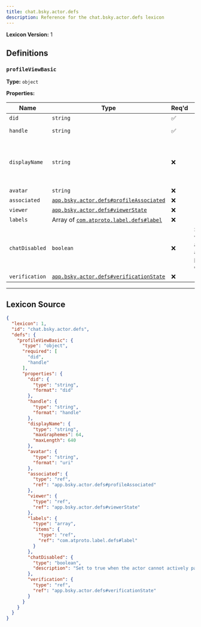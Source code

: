 ```yaml
---
title: chat.bsky.actor.defs
description: Reference for the chat.bsky.actor.defs lexicon
---
```

**Lexicon Version:** 1

## Definitions

<a name="profileviewbasic"></a>
### `profileViewBasic`

**Type:** `object`

**Properties:**

| Name | Type | Req'd  | Description | Constraints |
|------|------|----------|-------------|-------------|
| `did` | `string` | ✅  |  | Format: `did` |
| `handle` | `string` | ✅  |  | Format: `handle` |
| `displayName` | `string` | ❌  |  | Max Length: 640<br/>Max Graphemes: 64 |
| `avatar` | `string` | ❌  |  | Format: `uri` |
| `associated` | [`app.bsky.actor.defs#profileAssociated`](lexicons/app/bsky/actor/defs#profileAssociated) | ❌  |  |  |
| `viewer` | [`app.bsky.actor.defs#viewerState`](lexicons/app/bsky/actor/defs#viewerState) | ❌  |  |  |
| `labels` | Array of [`com.atproto.label.defs#label`](lexicons/com/atproto/label/defs#label) | ❌  |  |  |
| `chatDisabled` | `boolean` | ❌  | Set to true when the actor cannot actively participate in conversations |  |
| `verification` | [`app.bsky.actor.defs#verificationState`](lexicons/app/bsky/actor/defs#verificationState) | ❌  |  |  |

---

## Lexicon Source
```json
{
  "lexicon": 1,
  "id": "chat.bsky.actor.defs",
  "defs": {
    "profileViewBasic": {
      "type": "object",
      "required": [
        "did",
        "handle"
      ],
      "properties": {
        "did": {
          "type": "string",
          "format": "did"
        },
        "handle": {
          "type": "string",
          "format": "handle"
        },
        "displayName": {
          "type": "string",
          "maxGraphemes": 64,
          "maxLength": 640
        },
        "avatar": {
          "type": "string",
          "format": "uri"
        },
        "associated": {
          "type": "ref",
          "ref": "app.bsky.actor.defs#profileAssociated"
        },
        "viewer": {
          "type": "ref",
          "ref": "app.bsky.actor.defs#viewerState"
        },
        "labels": {
          "type": "array",
          "items": {
            "type": "ref",
            "ref": "com.atproto.label.defs#label"
          }
        },
        "chatDisabled": {
          "type": "boolean",
          "description": "Set to true when the actor cannot actively participate in conversations"
        },
        "verification": {
          "type": "ref",
          "ref": "app.bsky.actor.defs#verificationState"
        }
      }
    }
  }
}
```
